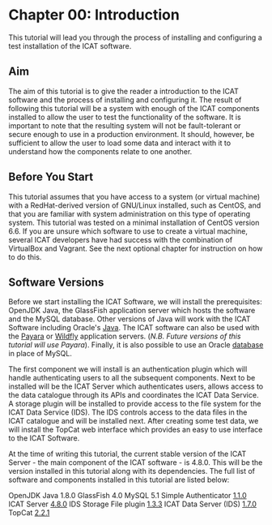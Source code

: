 Chapter 00: Introduction
=======================

This tutorial will lead you through the process of installing and configuring a test installation of the ICAT software.

Aim
---

The aim of this tutorial is to give the reader a introduction to the ICAT software and the process of installing and configuring it. The result of following this tutorial will be a system with enough of the ICAT components installed to allow the user to test the functionality of the software. It is important to note that the resulting system will not be fault-tolerant or secure enough to use in a production environment. It should, however, be sufficient to allow the user to load some data and interact with it to understand how the components relate to one another.

Before You Start
----------------

This tutorial assumes that you have access to a system (or virtual machine) with a RedHat-derived version of GNU/Linux installed, such as CentOS, and that you are familiar with system administration on this type of operating system. This tutorial was tested on a minimal installation of CentOS version 6.6. If you are unsure which software to use to create a virtual machine, several ICAT developers have had success with the combination of VirtualBox and Vagrant. See the next optional chapter for instruction on how to do this.

Software Versions
-----------------

Before we start installing the ICAT Software, we will install the prerequisites: OpenJDK Java, the GlassFish application server which hosts the software and the MySQL database. Other versions of Java will work with the ICAT Software including Oracle's [Java](http://www.oracle.com/technetwork/indexes/downloads/index.html). The ICAT software can also be used with the [Payara](https://www.payara.fish/) or [Wildfly](http://wildfly.org/) application servers. (*N.B. Future versions of this tutorial will use Payara*). Finally, it is also possible to use an Oracle [database](https://www.oracle.com/database/index.html) in place of MySQL.

The first component we will install is an authentication plugin which will handle authenticating users to all the subsequent components. Next to be installed will be the ICAT Server which authenticates users, allows access to the data catalogue through its APIs and coordinates the ICAT Data Service. A storage plugin will be installed to provide access to the file system for the ICAT Data Service (IDS). The IDS controls access to the data files in the ICAT catalogue and will be installed next. After creating some test data, we will install the TopCat web interface which provides an easy to use interface to the ICAT Software.

At the time of writing this tutorial, the current stable version of the ICAT Server - the main component of the ICAT software - is 4.8.0. This will be the version installed in this tutorial along with its dependencies. The full list of software and components installed in this tutorial are listed below:

OpenJDK Java 1.8.0
GlassFish 4.0
MySQL 5.1
Simple Authenticator [1.1.0](https://repo.icatproject.org/site/authn/simple/1.1.0/)
ICAT Server [4.8.0](https://repo.icatproject.org/site/icat/server/4.8.0/)
IDS Storage File plugin [1.3.3](https://repo.icatproject.org/site/ids/storage_file/1.3.3/)
ICAT Data Server (IDS) [1.7.0](https://repo.icatproject.org/site/ids/server/1.7.0/)
TopCat [2.2.1](https://repo.icatproject.org/site/topcat/2.2.1/)